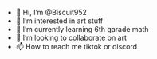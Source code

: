 - 👋 Hi, I’m @Biscuit952
- 👀 I’m interested in art stuff
- 🌱 I’m currently learning 6th garade math
- 💞️ I’m looking to collaborate on art
- 📫 How to reach me tiktok or discord

<!---
Biscuit952/Biscuit952 is a ✨ special ✨ repository because its `README.md` (this file) appears on your GitHub profile.
You can click the Preview link to take a look at your changes.
--->
